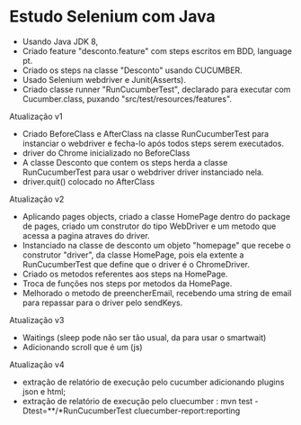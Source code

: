 # Estudo Selenium com Java

 - Usando Java JDK 8,
 - Criado feature "desconto.feature" com steps escritos em BDD, language pt.
 - Criado os steps na classe "Desconto" usando CUCUMBER. 
 - Usado Selenium webdriver e Junit(Asserts).
 - Criado classe runner "RunCucumberTest", declarado para executar com Cucumber.class, puxando "src/test/resources/features".

Atualização v1

- Criado BeforeClass e AfterClass na classe RunCucumberTest para instanciar o webdriver e fecha-lo após todos steps serem executados.
- driver do Chrome inicializado no BeforeClass
- A classe Desconto que contem os steps herda a classe RunCucumberTest para usar o webdriver driver instanciado nela.
- driver.quit() colocado no AfterClass

Atualização v2

- Aplicando pages objects, criado a classe HomePage dentro do package de pages, criado um construtor do tipo WebDriver e um metodo que acessa a pagina atraves do driver.
- Instanciado na classe de desconto um objeto "homepage" que recebe o construtor "driver", da classe HomePage, pois ela extente a RunCucumberTest que define que o driver é o ChromeDriver.
- Criado os metodos referentes aos steps na HomePage.
- Troca de funções nos steps por metodos da HomePage.
- Melhorado o metodo de preencherEmail, recebendo uma string de email para repassar para o driver pelo sendKeys.

Atualização v3

- Waitings (sleep pode não ser tão usual, da para usar o smartwait)
- Adicionando scroll que é um (js)

Atualização v4

- extração de relatório de execução pelo cucumber adicionando plugins json e html;
- extração de relatório de execução pelo cluecumber : mvn test -Dtest=**/*RunCucumberTest cluecumber-report:reporting
